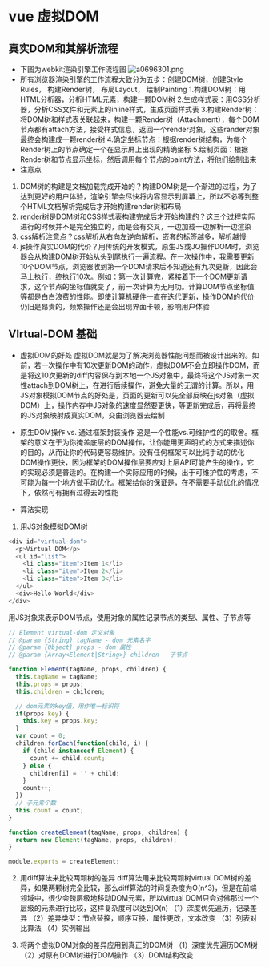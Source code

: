 # vue 虚拟DOM
## 真实DOM和其解析流程
- 下图为webkit渲染引擎工作流程图
![a0696301.png](:storage/eb6912af-aa78-403d-b253-2e9d828a9b8c/a0696301.png)
- 所有浏览器渲染引擎的工作流程大致分为五步：创建DOM树，创建Style Rules， 构建Render树， 布局Layout， 绘制Painting
 1.构建DOM树：用HTML分析器，分析HTML元素，构建一颗DOM树
 2.生成样式表：用CSS分析器，分析CSS文件和元素上的inline样式，生成页面样式表
 3.构建Render树：将DOM树和样式表关联起来，构建一颗Render树（Attachment），每个DOM节点都有attach方法，接受样式信息，返回一个render对象，这些rander对象最终会构建成一颗render树
 4.确定坐标节点：根据render树结构，为每个Render树上的节点确定一个在显示屏上出现的精确坐标
 5.绘制页面：根据Render树和节点显示坐标，然后调用每个节点的paint方法，将他们绘制出来
- 注意点
 1. DOM树的构建是文档加载完成开始的？构建DOM树是一个渐进的过程，为了达到更好的用户体验，渲染引擎会尽快将内容显示到屏幕上，所以不必等到整个HTML文档解析完成后才开始构建render树和布局
 2. render树是DOM树和CSS样式表构建完成后才开始构建的？这三个过程实际进行的时候并不是完全独立的，而是会有交叉，一边加载一边解析一边渲染
 3. css解析注意点？css解析从右向左逆向解析，嵌套的标签越多，解析越慢
 4. js操作真实DOM的代价？用传统的开发模式，原生JS或JQ操作DOM时，浏览器会从构建DOM树开始从头到尾执行一遍流程。在一次操作中，我需要更新10个DOM节点，浏览器收到第一个DOM请求后不知道还有九次更新，因此会马上执行，终执行10次。例如：第一次计算完，紧接着下一个DOM更新请求，这个节点的坐标值就变了，前一次计算为无用功。计算DOM节点坐标值等都是白白浪费的性能。即使计算机硬件一直在迭代更新，操作DOM的代价仍旧是昂贵的，频繁操作还是会出现界面卡顿，影响用户体验

## VIrtual-DOM 基础
- 虚拟DOM的好处
虚拟DOM就是为了解决浏览器性能问题而被设计出来的。如前，若一次操作中有10次更新DOM的动作，虚拟DOM不会立即操作DOM，而是将这10次更新的diff内容保存到本地一个JS对象中，最终将这个JS对象一次性attach到DOM树上，在进行后续操作，避免大量的无谓的计算。所以，用JS对象模拟DOM节点的好处是，页面的更新可以先全部反映在js对象（虚拟DOM）上，操作内存中JS对象的速度显然要更快，等更新完成后，再将最终的JS对象映射成真实DOM，交由浏览器去绘制

- 原生DOM操作 vs. 通过框架封装操作
这是一个性能vs.可维护性的的取舍。框架的意义在于为你掩盖底层的DOM操作，让你能用更声明式的方式来描述你的目的，从而让你的代码更容易维护。没有任何框架可以比纯手动的优化DOM操作更快，因为框架的DOM操作层要应对上层API可能产生的操作，它的实现必须是普适的。在构建一个实际应用的时候，出于可维护性的考虑，不可能为每一个地方做手动优化。框架给你的保证是，在不需要手动优化的情况下，依然可有拥有过得去的性能


- 算法实现
1. 用JS对象模拟DOM树
```javascript
<div id="virtual-dom">
  <p>Virtual DOM</p>
  <ul id="list">
    <li class="item">Item 1</li>
    <li class="item">Item 2</li>
    <li class="item">Item 3</li>
  </ul>
  <div>Hello World</div>
</div>
```
用JS对象来表示DOM节点，使用对象的属性记录节点的类型、属性、子节点等

```javascript
// Element virtual-dom 定义对象
// @param {String} tagName - dom 元素名字
// @param {Object} props - dom 属性
// @param {Array<Element|String>} children - 子节点

function Element(tagName, props, children) {
  this.tagName = tagName;
  this.props = props;
  this.children = children;

  // dom元素的key值，用作唯一标识符
  if(props.key) {
    this.key = props.key;
  }
  var count = 0;
  children.forEach(function(child, i) {
    if (child instanceof Element) {
      count += child.count;
    } else {
      children[i] = '' + child;
    }
    count++;
  })
  // 子元素个数
  this.count = count;
}

function createElement(tagName, props, children) {
  return new Element(tagName, props, children);
}

module.exports = createElement;
```

2. 用diff算法来比较两颗树的差异
diff算法用来比较两颗树virtual DOM树的差异，如果两颗树完全比较，那么diff算法的时间复杂度为O(n^3)，但是在前端领域中，很少会跨层级地移动DOM元素，所以virtual DOM只会对佛那过一个层级的元素进行比较，这样复杂度可以达到O(n)
（1）深度优先遍历，记录差异
（2）差异类型：节点替换，顺序互换，属性更改，文本改变
（3）列表对比算法
（4）实例输出

3. 将两个虚拟DOM对象的差异应用到真正的DOM树
（1）深度优先遍历DOM树
（2）对原有DOM树进行DOM操作
（3）DOM结构改变